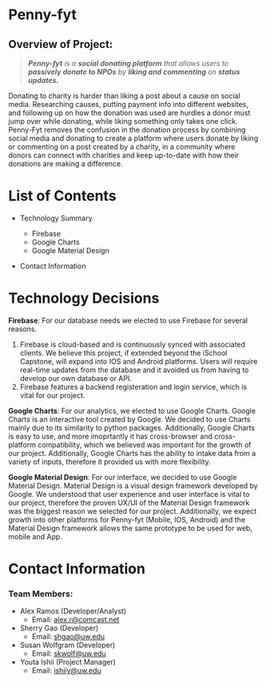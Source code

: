 # Penny-fyt

## Overview of Project:</br>
> _**Penny-fyt** is a **social donating platform** that allows users to </br>**passively donate to NPOs** by **liking and commenting** on **status updates.**_

Donating to charity is harder than liking a post about a cause on social media. Researching causes, putting payment info into different websites, and following up on how the donation was used are hurdles a donor must jump over while donating, while liking something only takes one click. Penny-Fyt removes the confusion in the donation process by combining social media and donating to create a platform where users donate by liking or commenting on a post created by a charity, in a community where donors can connect with charities and keep up-to-date with how their donations are making a difference.

# List of Contents
- Technology Summary
  - Firebase
  - Google Charts
  - Google Material Design
  
- Contact Information

# Technology Decisions</br>

**Firebase**: For our database needs we elected to use Firebase for several reasons. 
1. Firebase is cloud-based and is continuously synced with associated clients. We believe this project, if extended beyond the iSchool Capstone, will expand into IOS and Android platforms. Users will require real-time updates from the database and it avoided us from having to develop our own database or API. 
2. Firebase features a backend registeration and login service, which is vital for our project. 

**Google Charts**: For our analytics, we elected to use Google Charts. Google Charts is an interactive tool created by Google. We decided to use Charts mainly due to its similarity to python packages. Additionally, Google Charts is easy to use, and more imoprtantly it has cross-browser and cross-platform compatibility, which we believed was important for the growth of our project. Additionally, Google Charts has the ability to intake data from a variety of inputs, therefore it provided us with more flexibility. 

**Google Material Design**: For our interface, we decided to use Google Material Design. Material Design is a visual design framework developed by Google. We understood that user experience and user interface is vital to our project, therefore the proven UX/UI of the Material Design framework was the biggest reason we selected for our project. Additionally, we expect growth into other platforms for Penny-fyt (Mobile, IOS, Android) and the Material Design framework allows the same prototype to be used for web, mobile and App.  

# Contact Information</br>
### Team Members:
* Alex Ramos (Developer/Analyst)
  * Email: alex.r@comcast.net
* Sherry Gao (Developer)
  * Email: shgao@uw.edu
* Susan Wolfgram (Developer)
  * Email: skwolf@uw.edu
* Youta Ishii (Project Manager)
  * Email: ishiiy@uw.edu



